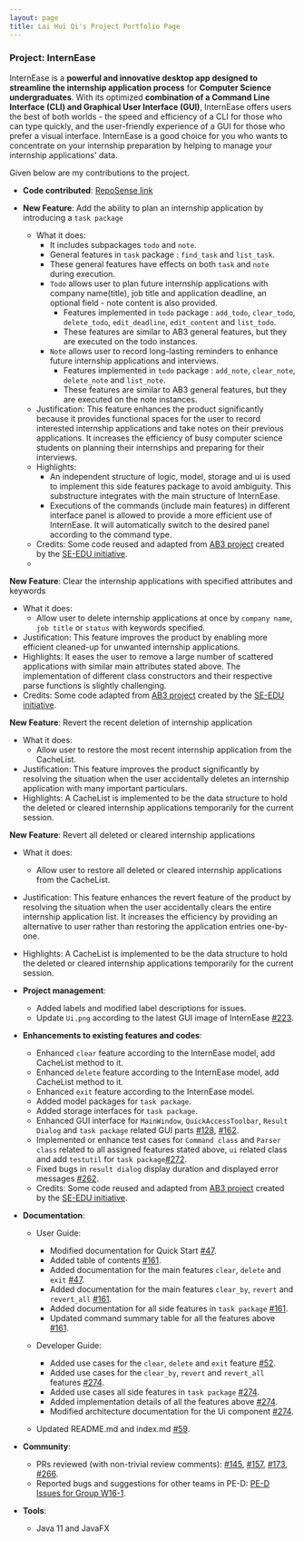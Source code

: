 ```yaml
---
layout: page
title: Lai Hui Qi's Project Portfolio Page
---
```


### Project: InternEase

InternEase is a **powerful and innovative desktop app designed to streamline the internship application process** for **Computer Science undergraduates**. With its optimized **combination of a Command Line Interface (CLI) and Graphical User Interface (GUI)**, InternEase offers users the best of both worlds - the speed and efficiency of a CLI for those who can type quickly, and the user-friendly experience of a GUI for those who prefer a visual interface. InternEase is a good choice for you who wants to concentrate on your internship preparation by helping to manage your internship applications' data.

Given below are my contributions to the project.

* **Code contributed**: [RepoSense link](https://nus-cs2103-ay2223s2.github.io/tp-dashboard/?search=laihuiqi&breakdown=true&sort=groupTitle&sortWithin=title&since=2023-02-17&timeframe=commit&mergegroup=&groupSelect=groupByRepos&checkedFileTypes=docs~functional-code~test-code~other)

* **New Feature**: Add the ability to plan an internship application by introducing a `task package`
  * What it does: 
    * It includes subpackages `todo` and `note`.
    * General features in `task` package : `find_task` and `list_task`.
    * These general features have effects on both `task` and `note` during execution.
    * `Todo` allows user to plan future internship applications with company name(title), job title and application deadline, an optional field - note content is also provided.
      * Features implemented in `todo` package : `add_todo`, `clear_todo`, `delete_todo`, `edit_deadline`, `edit_content` and `list_todo`.
      * These features are similar to AB3 general features, but they are executed on the todo instances.
    * `Note` allows user to record long-lasting reminders to enhance future internship applications and interviews.
      * Features implemented in `todo` package : `add_note`, `clear_note`, `delete_note` and `list_note`.
      * These features are similar to AB3 general features, but they are executed on the note instances.
  * Justification: This feature enhances the product significantly because it provides functional spaces for the user to record interested internship applications and take notes on their previous applications. It increases the efficiency of busy computer science students on planning their internships and preparing for their interviews.
  * Highlights: 
    * An independent structure of logic, model, storage and ui is used to implement this side features package to avoid ambiguity. This substructure integrates with the main structure of InternEase. 
    * Executions of the commands (include main features) in different interface panel is allowed to provide a more efficient use of InternEase. It will automatically switch to the desired panel according to the command type.
  * Credits: Some code reused and adapted from [AB3 project](https://github.com/nus-cs2103-AY2223S2/tp) created by the [SE-EDU initiative](https://se-education.org/).
  * 

**New Feature**: Clear the internship applications with specified attributes and keywords
* What it does:
  * Allow user to delete internship applications at once by `company name`, `job title` or `status` with keywords specified.
* Justification: This feature improves the product by enabling more efficient cleaned-up for unwanted internship applications. 
* Highlights: It eases the user to remove a large number of scattered applications with similar main attributes stated above. The implementation of different class constructors and their respective parse functions is slightly challenging.
* Credits: Some code adapted from [AB3 project](https://github.com/nus-cs2103-AY2223S2/tp) created by the [SE-EDU initiative](https://se-education.org/).

**New Feature**: Revert the recent deletion of internship application
* What it does:
  * Allow user to restore the most recent internship application from the CacheList.
* Justification: This feature improves the product significantly by resolving the situation when the user accidentally deletes an internship application with many important particulars.
* Highlights: A CacheList is implemented to be the data structure to hold the deleted or cleared internship applications temporarily for the current session.

**New Feature**: Revert all deleted or cleared internship applications 
* What it does:
  * Allow user to restore all deleted or cleared internship applications from the CacheList.
* Justification: This feature enhances the revert feature of the product by resolving the situation when the user accidentally clears the entire internship application list. It increases the efficiency by providing an alternative to user rather than restoring the application entries one-by-one.
* Highlights: A CacheList is implemented to be the data structure to hold the deleted or cleared internship applications temporarily for the current session.


* **Project management**:
  * Added labels and modified label descriptions for issues.
  * Update `Ui.png` according to the latest GUI image of InternEase [\#223](https://github.com/AY2223S2-CS2103T-W15-4/tp/pull/223).

* **Enhancements to existing features and codes**:
  * Enhanced `clear` feature according to the InternEase model, add CacheList method to it.
  * Enhanced `delete` feature according to the InternEase model, add CacheList method to it.
  * Enhanced `exit` feature according to the InternEase model.
  * Added model packages for `task package`.
  * Added storage interfaces for `task package`.
  * Enhanced GUI interface for `MainWindow`, `QuickAccessToolbar`, `Result Dialog` and `task package` related GUI parts [\#128](https://github.com/AY2223S2-CS2103T-W15-4/tp/issues/128), [\#162](https://github.com/AY2223S2-CS2103T-W15-4/tp/issues/162).
  * Implemented or enhance test cases for `Command class` and `Parser class` related to all assigned features stated above, `ui` related class and add `testutil` for `task package`[\#272](https://github.com/AY2223S2-CS2103T-W15-4/tp/issues/272).
  * Fixed bugs in `result dialog` display duration and displayed error messages [\#262](https://github.com/AY2223S2-CS2103T-W15-4/tp/pull/262).
  * Credits: Some code reused and adapted from [AB3 project](https://github.com/nus-cs2103-AY2223S2/tp) created by the [SE-EDU initiative](https://se-education.org/).


* **Documentation**:
  * User Guide:
    * Modified documentation for Quick Start [\#47](https://github.com/AY2223S2-CS2103T-W15-4/tp/issues/47).
    * Added table of contents [\#161](https://github.com/AY2223S2-CS2103T-W15-4/tp/issues/161).
    * Added documentation for the main features `clear`, `delete` and `exit` [\#47](https://github.com/AY2223S2-CS2103T-W15-4/tp/issues/47).
    * Added documentation for the main features `clear_by`, `revert` and `revert_all` [\#161](https://github.com/AY2223S2-CS2103T-W15-4/tp/issues/161). 
    * Added documentation for all side features in `task package` [\#161](https://github.com/AY2223S2-CS2103T-W15-4/tp/issues/161).
    * Updated command summary table for all the features above [\#161](https://github.com/AY2223S2-CS2103T-W15-4/tp/issues/161).
    
  * Developer Guide:
    * Added use cases for the `clear`, `delete` and `exit` feature [\#52](https://github.com/AY2223S2-CS2103T-W15-4/tp/issues/52).
    * Added use cases for the `clear_by`, `revert` and `revert_all` features [\#274](https://github.com/AY2223S2-CS2103T-W15-4/tp/issues/274).
    * Added use cases all side features in `task package` [\#274](https://github.com/AY2223S2-CS2103T-W15-4/tp/issues/274).
    * Added implementation details of all the features above [\#274](https://github.com/AY2223S2-CS2103T-W15-4/tp/issues/274).
    * Modified architecture documentation for the Ui component [\#274](https://github.com/AY2223S2-CS2103T-W15-4/tp/issues/274).
    
  * Updated README.md and index.md [\#59](https://github.com/AY2223S2-CS2103T-W15-4/tp/issues/59).

* **Community**:
  * PRs reviewed (with non-trivial review comments): [\#145](https://github.com/AY2223S2-CS2103T-W15-4/tp/pull/145), [\#157](https://github.com/AY2223S2-CS2103T-W15-4/tp/pull/157), [\#173](https://github.com/AY2223S2-CS2103T-W15-4/tp/pull/173), [\#266](https://github.com/AY2223S2-CS2103T-W15-4/tp/pull/266).
  * Reported bugs and suggestions for other teams in PE-D: [PE-D Issues for Group W16-1](https://github.com/laihuiqi/ped/issues).

* **Tools**:
  * Java 11 and JavaFX
